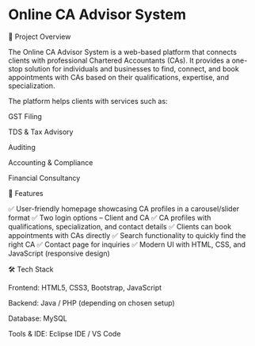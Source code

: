 # Online CA Advisor System
📌 Project Overview

The Online CA Advisor System is a web-based platform that connects clients with professional Chartered Accountants (CAs).
It provides a one-stop solution for individuals and businesses to find, connect, and book appointments with CAs based on their qualifications, expertise, and specialization.

The platform helps clients with services such as:

GST Filing

TDS & Tax Advisory

Auditing

Accounting & Compliance

Financial Consultancy

🚀 Features

✅ User-friendly homepage showcasing CA profiles in a carousel/slider format
✅ Two login options – Client and CA
✅ CA profiles with qualifications, specialization, and contact details
✅ Clients can book appointments with CAs directly
✅ Search functionality to quickly find the right CA
✅ Contact page for inquiries
✅ Modern UI with HTML, CSS, and JavaScript (responsive design)

🛠️ Tech Stack

Frontend: HTML5, CSS3, Bootstrap, JavaScript

Backend: Java / PHP (depending on chosen setup)

Database: MySQL

Tools & IDE: Eclipse IDE / VS Code
